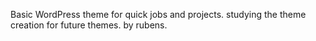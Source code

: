 Basic WordPress theme for quick jobs and projects.
studying the theme creation for future themes.
by rubens.